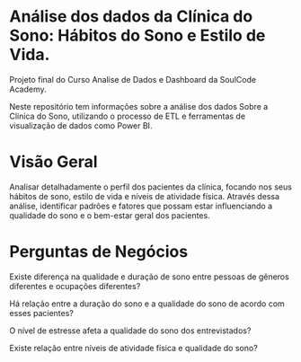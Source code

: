 # **Análise dos dados da Clínica do Sono: Hábitos do Sono e Estilo de Vida.**

Projeto final do Curso Analise de Dados e Dashboard da SoulCode Academy.

Neste repositório tem informações sobre a análise dos dados Sobre a Clínica do Sono, utilizando o processo de ETL e ferramentas de visualização de dados como Power BI.

# **Visão Geral**

Analisar detalhadamente o perfil dos pacientes da clínica, focando nos seus hábitos de sono, estilo de vida e níveis de atividade física. Através dessa análise, identificar padrões e fatores que possam estar influenciando a qualidade do sono e o bem-estar geral dos pacientes.

# **Perguntas de Negócios**

Existe diferença na qualidade e duração de sono entre pessoas de gêneros diferentes e ocupações diferentes? 

Há relação entre a duração do sono e a qualidade do sono de acordo com esses pacientes? 

O nível de estresse afeta a qualidade do sono dos entrevistados? 

Existe relação entre níveis de atividade física e qualidade do sono?




